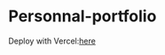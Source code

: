 # Personnal-portfolio

Deploy with Vercel:<a href="https://personnal-portfolio-eta.vercel.app/" target="_blank">here</a>

